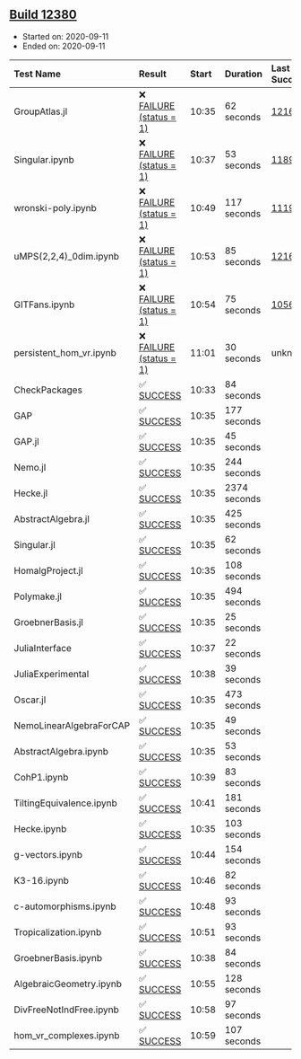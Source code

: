 ## [Build 12380](https://oscarci.mathematik.uni-kl.de/job/oscar/12380/)

* Started on: 2020-09-11
* Ended on: 2020-09-11

| Test Name    | Result | Start | Duration | Last Success | First Failure |
|:-------------|:-------|:------|:---------|:-------------|:--------------|
| GroupAtlas.jl | ❌ [FAILURE (status = 1)](https://oscarci.mathematik.uni-kl.de/job/oscar/12380/artifact/logs/build-12380/GroupAtlas.jl.log) | 10:35 | 62 seconds | [12167](https://oscarci.mathematik.uni-kl.de/job/oscar/12167/) | [12168](https://oscarci.mathematik.uni-kl.de/job/oscar/12168/) |
| Singular.ipynb | ❌ [FAILURE (status = 1)](https://oscarci.mathematik.uni-kl.de/job/oscar/12380/artifact/logs/build-12380/Singular.ipynb.log) | 10:37 | 53 seconds | [11893](https://oscarci.mathematik.uni-kl.de/job/oscar/11893/) | [11894](https://oscarci.mathematik.uni-kl.de/job/oscar/11894/) |
| wronski-poly.ipynb | ❌ [FAILURE (status = 1)](https://oscarci.mathematik.uni-kl.de/job/oscar/12380/artifact/logs/build-12380/wronski-poly.ipynb.log) | 10:49 | 117 seconds | [11192](https://oscarci.mathematik.uni-kl.de/job/oscar/11192/) | [11193](https://oscarci.mathematik.uni-kl.de/job/oscar/11193/) |
| uMPS(2,2,4)_0dim.ipynb | ❌ [FAILURE (status = 1)](https://oscarci.mathematik.uni-kl.de/job/oscar/12380/artifact/logs/build-12380/uMPS-2-2-4-_0dim.ipynb.log) | 10:53 | 85 seconds | [12167](https://oscarci.mathematik.uni-kl.de/job/oscar/12167/) | [12168](https://oscarci.mathematik.uni-kl.de/job/oscar/12168/) |
| GITFans.ipynb | ❌ [FAILURE (status = 1)](https://oscarci.mathematik.uni-kl.de/job/oscar/12380/artifact/logs/build-12380/GITFans.ipynb.log) | 10:54 | 75 seconds | [10566](https://oscarci.mathematik.uni-kl.de/job/oscar/10566/) | [10567](https://oscarci.mathematik.uni-kl.de/job/oscar/10567/) |
| persistent_hom_vr.ipynb | ❌ [FAILURE (status = 1)](https://oscarci.mathematik.uni-kl.de/job/oscar/12380/artifact/logs/build-12380/persistent_hom_vr.ipynb.log) | 11:01 | 30 seconds | unknown | unknown |
| CheckPackages | ✅ [SUCCESS](https://oscarci.mathematik.uni-kl.de/job/oscar/12380/artifact/logs/build-12380/CheckPackages.log) | 10:33 | 84 seconds |  |  |
| GAP | ✅ [SUCCESS](https://oscarci.mathematik.uni-kl.de/job/oscar/12380/artifact/logs/build-12380/GAP.log) | 10:35 | 177 seconds |  |  |
| GAP.jl | ✅ [SUCCESS](https://oscarci.mathematik.uni-kl.de/job/oscar/12380/artifact/logs/build-12380/GAP.jl.log) | 10:35 | 45 seconds |  |  |
| Nemo.jl | ✅ [SUCCESS](https://oscarci.mathematik.uni-kl.de/job/oscar/12380/artifact/logs/build-12380/Nemo.jl.log) | 10:35 | 244 seconds |  |  |
| Hecke.jl | ✅ [SUCCESS](https://oscarci.mathematik.uni-kl.de/job/oscar/12380/artifact/logs/build-12380/Hecke.jl.log) | 10:35 | 2374 seconds |  |  |
| AbstractAlgebra.jl | ✅ [SUCCESS](https://oscarci.mathematik.uni-kl.de/job/oscar/12380/artifact/logs/build-12380/AbstractAlgebra.jl.log) | 10:35 | 425 seconds |  |  |
| Singular.jl | ✅ [SUCCESS](https://oscarci.mathematik.uni-kl.de/job/oscar/12380/artifact/logs/build-12380/Singular.jl.log) | 10:35 | 62 seconds |  |  |
| HomalgProject.jl | ✅ [SUCCESS](https://oscarci.mathematik.uni-kl.de/job/oscar/12380/artifact/logs/build-12380/HomalgProject.jl.log) | 10:35 | 108 seconds |  |  |
| Polymake.jl | ✅ [SUCCESS](https://oscarci.mathematik.uni-kl.de/job/oscar/12380/artifact/logs/build-12380/Polymake.jl.log) | 10:35 | 494 seconds |  |  |
| GroebnerBasis.jl | ✅ [SUCCESS](https://oscarci.mathematik.uni-kl.de/job/oscar/12380/artifact/logs/build-12380/GroebnerBasis.jl.log) | 10:35 | 25 seconds |  |  |
| JuliaInterface | ✅ [SUCCESS](https://oscarci.mathematik.uni-kl.de/job/oscar/12380/artifact/logs/build-12380/JuliaInterface.log) | 10:37 | 22 seconds |  |  |
| JuliaExperimental | ✅ [SUCCESS](https://oscarci.mathematik.uni-kl.de/job/oscar/12380/artifact/logs/build-12380/JuliaExperimental.log) | 10:38 | 39 seconds |  |  |
| Oscar.jl | ✅ [SUCCESS](https://oscarci.mathematik.uni-kl.de/job/oscar/12380/artifact/logs/build-12380/Oscar.jl.log) | 10:35 | 473 seconds |  |  |
| NemoLinearAlgebraForCAP | ✅ [SUCCESS](https://oscarci.mathematik.uni-kl.de/job/oscar/12380/artifact/logs/build-12380/NemoLinearAlgebraForCAP.log) | 10:35 | 49 seconds |  |  |
| AbstractAlgebra.ipynb | ✅ [SUCCESS](https://oscarci.mathematik.uni-kl.de/job/oscar/12380/artifact/logs/build-12380/AbstractAlgebra.ipynb.log) | 10:35 | 53 seconds |  |  |
| CohP1.ipynb | ✅ [SUCCESS](https://oscarci.mathematik.uni-kl.de/job/oscar/12380/artifact/logs/build-12380/CohP1.ipynb.log) | 10:39 | 83 seconds |  |  |
| TiltingEquivalence.ipynb | ✅ [SUCCESS](https://oscarci.mathematik.uni-kl.de/job/oscar/12380/artifact/logs/build-12380/TiltingEquivalence.ipynb.log) | 10:41 | 181 seconds |  |  |
| Hecke.ipynb | ✅ [SUCCESS](https://oscarci.mathematik.uni-kl.de/job/oscar/12380/artifact/logs/build-12380/Hecke.ipynb.log) | 10:35 | 103 seconds |  |  |
| g-vectors.ipynb | ✅ [SUCCESS](https://oscarci.mathematik.uni-kl.de/job/oscar/12380/artifact/logs/build-12380/g-vectors.ipynb.log) | 10:44 | 154 seconds |  |  |
| K3-16.ipynb | ✅ [SUCCESS](https://oscarci.mathematik.uni-kl.de/job/oscar/12380/artifact/logs/build-12380/K3-16.ipynb.log) | 10:46 | 82 seconds |  |  |
| c-automorphisms.ipynb | ✅ [SUCCESS](https://oscarci.mathematik.uni-kl.de/job/oscar/12380/artifact/logs/build-12380/c-automorphisms.ipynb.log) | 10:48 | 93 seconds |  |  |
| Tropicalization.ipynb | ✅ [SUCCESS](https://oscarci.mathematik.uni-kl.de/job/oscar/12380/artifact/logs/build-12380/Tropicalization.ipynb.log) | 10:51 | 93 seconds |  |  |
| GroebnerBasis.ipynb | ✅ [SUCCESS](https://oscarci.mathematik.uni-kl.de/job/oscar/12380/artifact/logs/build-12380/GroebnerBasis.ipynb.log) | 10:38 | 84 seconds |  |  |
| AlgebraicGeometry.ipynb | ✅ [SUCCESS](https://oscarci.mathematik.uni-kl.de/job/oscar/12380/artifact/logs/build-12380/AlgebraicGeometry.ipynb.log) | 10:55 | 128 seconds |  |  |
| DivFreeNotIndFree.ipynb | ✅ [SUCCESS](https://oscarci.mathematik.uni-kl.de/job/oscar/12380/artifact/logs/build-12380/DivFreeNotIndFree.ipynb.log) | 10:58 | 97 seconds |  |  |
| hom_vr_complexes.ipynb | ✅ [SUCCESS](https://oscarci.mathematik.uni-kl.de/job/oscar/12380/artifact/logs/build-12380/hom_vr_complexes.ipynb.log) | 10:59 | 107 seconds |  |  |

